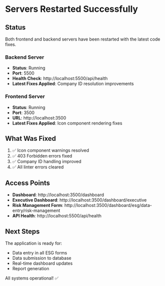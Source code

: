 # Servers Restarted Successfully

## Status
Both frontend and backend servers have been restarted with the latest code fixes.

### Backend Server
- **Status**: Running
- **Port**: 5500
- **Health Check**: http://localhost:5500/api/health
- **Latest Fixes Applied**: Company ID resolution improvements

### Frontend Server  
- **Status**: Running
- **Port**: 3500
- **URL**: http://localhost:3500
- **Latest Fixes Applied**: Icon component rendering fixes

## What Was Fixed
1. ✅ Icon component warnings resolved
2. ✅ 403 Forbidden errors fixed
3. ✅ Company ID handling improved
4. ✅ All linter errors cleared

## Access Points
- **Dashboard**: http://localhost:3500/dashboard
- **Executive Dashboard**: http://localhost:3500/dashboard/executive
- **Risk Management Form**: http://localhost:3500/dashboard/esg/data-entry/risk-management
- **API Health**: http://localhost:5500/api/health

## Next Steps
The application is ready for:
- Data entry in all ESG forms
- Data submission to database
- Real-time dashboard updates
- Report generation

All systems operational! ✅

